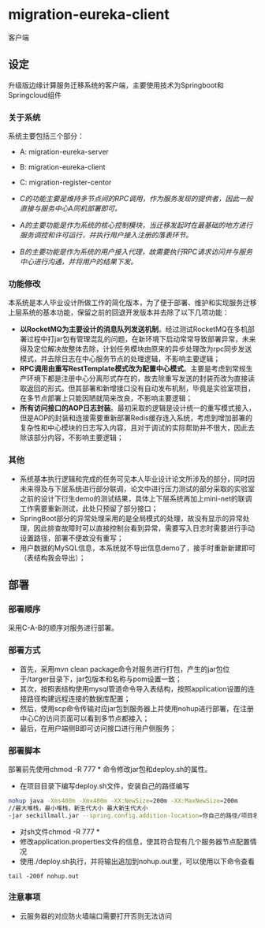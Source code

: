 # migration-eureka-client

客户端

## 设定

升级版边缘计算服务迁移系统的客户端，主要使用技术为Springboot和Springcloud组件

### 关于系统

系统主要包括三个部分：
- A: migration-eureka-server
- B: migration-eureka-client
- C: migration-register-centor

- *C的功能主要是维持多节点间的RPC调用，作为服务发现的提供者，因此一般直接与服务中心A同机部署即可。*
- *A的主要功能是作为系统的核心控制模块，当迁移发起时在最基础的地方进行服务调控和许可运行，并执行用户接入注册的落表环节。*
- *B的主要功能是作为系统的用户接入代理，故需要执行RPC请求访问并与服务中心进行沟通，并将用户的结果下发。*

### 功能修改

本系统是本人毕业设计所做工作的简化版本，为了便于部署、维护和实现服务迁移上层系统的基本功能，保留之前的回退开发版本并去除了以下几项功能：
- **以RocketMQ为主要设计的消息队列发送机制**。经过测试RocketMQ在多机部署过程中打jar包有管理混乱的问题，在新环境下启动常常导致部署异常，未来得及定位解决故整体去除，计划任务模块由原来的异步处理改为rpc同步发送模式，并去除日志在中心服务节点的处理逻辑，不影响主要逻辑；
- **RPC调用由重写RestTemplate模式改为配置中心模式**。主要是考虑到常规生产环境下都是注册中心分离形式存在的，故去除重写发送的封装而改为直接读取返回的形式。但其部署和新增接口没有自动发布机制，毕竟是实验室项目，在多节点部署上只能因陋就简来改良，不影响主要逻辑；
- **所有访问接口的AOP日志封装**。最初采取的逻辑是设计统一的重写模式接入，但是AOP的封装和连接需要重新部署Redis缓存连入系统，考虑到增加部署的复杂性和中心模块的日志写入内容，且对于调试的实际帮助并不很大，因此去除该部分内容，不影响主要逻辑；

### 其他

- 系统基本执行逻辑和完成的任务可见本人毕业设计论文所涉及的部分，同时因未来得及与下层系统进行部分联调，论文中进行压力测试的部分采取的实验室之前的设计下衍生demo的测试结果，具体上下层系统再加上mini-net的联调工作需要重新测试，此处只预留了部分接口；
- SpringBoot部分的异常处理采用的是全局模式的处理，故没有显示的异常处理，因此排查故障时可以直接控制台看到异常，需要写入日志时需要进行手动设置路径，部署不便故没有重写；
- 用户数据的MySQL信息，本系统就不导出信息demo了，接手时重新新建即可（表结构我会导出）；

## 部署

### 部署顺序

采用C-A-B的顺序对服务进行部署。

### 部署方式

- 首先，采用mvn clean package命令对服务进行打包，产生的jar包位于/targer目录下，jar包版本和名称与pom设置一致；
- 其次，按照表结构使用mysql管道命令导入表结构，按照application设置的连接路径构建远程连接的数据库配置；
- 然后，使用scp命令传输对应jar包到服务器上并使用nohup进行部署，在注册中心C的访问页面可以看到多节点都接入；
- 最后，在用户端侧B即可访问接口进行用户侧服务；


### 部署脚本

部署前先使用chmod -R 777 * 命令修改jar包和deploy.sh的属性。

- 在项目目录下编写deploy.sh文件，安装自己的路径编写
```sh
nohup java -Xms400m -Xmx400m -XX:NewSize=200m -XX:MaxNewSize=200m
//最大堆栈，最小堆栈，新生代大小 最大新生代大小
-jar seckillmall.jar --spring.config.addition-location=你自己的路径/项目名称/application.properties
```
- 对sh文件chmod  -R 777 *
- 修改application.properties文件的信息，使其符合现有几个服务器节点配置情况
- 使用./deploy.sh执行，并将输出追加到nohup.out里，可以使用以下命令查看
```shell
tail -200f nohup.out
```

### 注意事项

- 云服务器的对应防火墙端口需要打开否则无法访问

